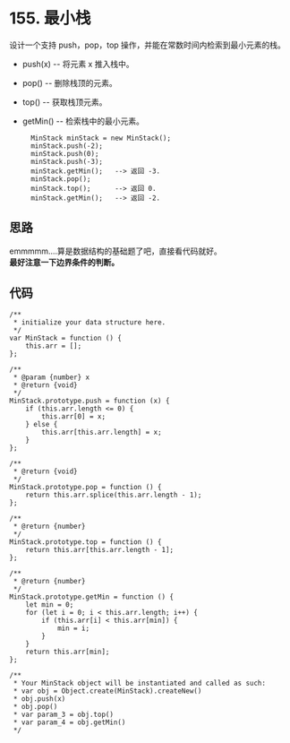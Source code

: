# 155. 最小栈
设计一个支持 push，pop，top 操作，并能在常数时间内检索到最小元素的栈。
- push(x) -- 将元素 x 推入栈中。
- pop() -- 删除栈顶的元素。
- top() -- 获取栈顶元素。
- getMin() -- 检索栈中的最小元素。

        MinStack minStack = new MinStack();
        minStack.push(-2);
        minStack.push(0);
        minStack.push(-3);
        minStack.getMin();   --> 返回 -3.
        minStack.pop();
        minStack.top();      --> 返回 0.
        minStack.getMin();   --> 返回 -2.
## 思路
emmmmm....算是数据结构的基础题了吧，直接看代码就好。  
**最好注意一下边界条件的判断。**
## 代码
    /**
     * initialize your data structure here.
     */
    var MinStack = function () {
        this.arr = [];
    };

    /** 
     * @param {number} x
     * @return {void}
     */
    MinStack.prototype.push = function (x) {
        if (this.arr.length <= 0) {
            this.arr[0] = x;
        } else {
            this.arr[this.arr.length] = x;
        }
    };

    /**
     * @return {void}
     */
    MinStack.prototype.pop = function () {
        return this.arr.splice(this.arr.length - 1);
    };

    /**
     * @return {number}
     */
    MinStack.prototype.top = function () {
        return this.arr[this.arr.length - 1];
    };

    /**
     * @return {number}
     */
    MinStack.prototype.getMin = function () {
        let min = 0;
        for (let i = 0; i < this.arr.length; i++) {
            if (this.arr[i] < this.arr[min]) {
                min = i;
            }
        }
        return this.arr[min];
    };

    /** 
     * Your MinStack object will be instantiated and called as such:
     * var obj = Object.create(MinStack).createNew()
     * obj.push(x)
     * obj.pop()
     * var param_3 = obj.top()
     * var param_4 = obj.getMin()
     */